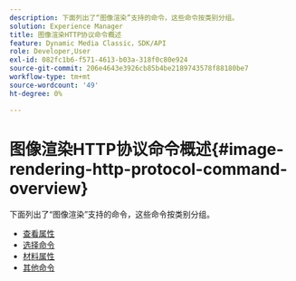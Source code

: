 ```yaml
---
description: 下面列出了“图像渲染”支持的命令，这些命令按类别分组。
solution: Experience Manager
title: 图像渲染HTTP协议命令概述
feature: Dynamic Media Classic，SDK/API
role: Developer,User
exl-id: 082fc1b6-f571-4613-b03a-318f0c80e924
source-git-commit: 206e4643e3926cb85b4be2189743578f88180be7
workflow-type: tm+mt
source-wordcount: '49'
ht-degree: 0%

---
```


# 图像渲染HTTP协议命令概述{#image-rendering-http-protocol-command-overview}

下面列出了“图像渲染”支持的命令，这些命令按类别分组。

* [查看属性](r-ir-view-attributes.md)
* [选择命令](r-ir-selection-commands.md)
* [材料属性](r-ir-material-attributes.md)
* [其他命令](r-ir-miscellaneous-commands.md)
